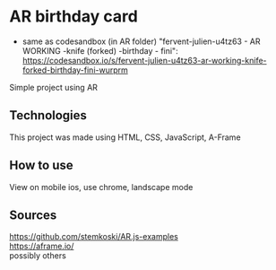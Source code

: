 # AR birthday card

* same as codesandbox (in AR folder) "fervent-julien-u4tz63 - AR WORKING -knife (forked) -birthday - fini": https://codesandbox.io/s/fervent-julien-u4tz63-ar-working-knife-forked-birthday-fini-wurprm 

Simple project using AR 

## Technologies
This project was made using HTML, CSS, JavaScript, A-Frame

## How to use
View on mobile ios, use chrome, landscape mode

## Sources
https://github.com/stemkoski/AR.js-examples <br/>
https://aframe.io/ <br/>
possibly others
